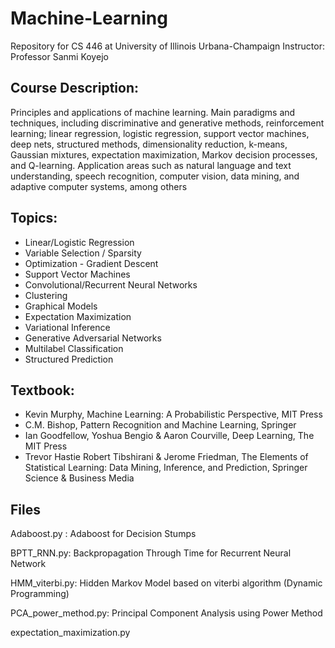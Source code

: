 # Machine-Learning 
Repository for CS 446 at University of Illinois Urbana-Champaign 
Instructor: Professor Sanmi Koyejo

## Course Description:
Principles and applications of machine learning. Main paradigms and techniques, including discriminative and generative methods, reinforcement learning; linear regression, logistic regression, support vector machines, deep nets, structured methods, dimensionality reduction, k-means, Gaussian mixtures, expectation maximization, Markov decision processes, and Q-learning. Application areas such as natural language and text understanding, speech recognition, computer vision, data mining, and adaptive computer systems, among others

## Topics:
* Linear/Logistic Regression
* Variable Selection / Sparsity
* Optimization - Gradient Descent
* Support Vector Machines
* Convolutional/Recurrent Neural Networks
* Clustering
* Graphical Models
* Expectation Maximization
* Variational Inference
* Generative Adversarial Networks
* Multilabel Classification
* Structured Prediction

## Textbook:
* Kevin Murphy, Machine Learning: A Probabilistic Perspective, MIT Press
* C.M. Bishop, Pattern Recognition and Machine Learning, Springer
* Ian Goodfellow, Yoshua Bengio & Aaron Courville, Deep Learning, The MIT Press
* Trevor Hastie Robert Tibshirani & Jerome Friedman, The Elements of Statistical Learning: Data Mining, Inference, and Prediction, Springer Science & Business Media

## Files
Adaboost.py : Adaboost for Decision Stumps

BPTT_RNN.py: Backpropagation Through Time for Recurrent Neural Network 

HMM_viterbi.py: Hidden Markov Model based on viterbi algorithm (Dynamic Programming)

PCA_power_method.py: Principal Component Analysis using Power Method

expectation_maximization.py

